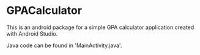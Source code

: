 # GPACalculator

This is an android package for a simple GPA calculator application created with Android Studio.

Java code can be found in 'MainActivity.java'.
